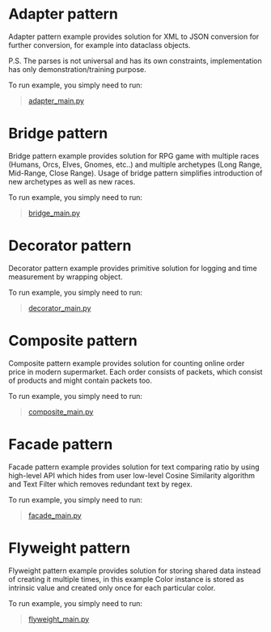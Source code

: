 # Adapter pattern

Adapter pattern example provides solution for XML to JSON conversion for further conversion, for example into dataclass objects.

P.S. The parses is not universal and has its own constraints, implementation has only demonstration/training purpose.

To run example, you simply need to run:

> [adapter_main.py](adapter/adapter_main.py)

# Bridge pattern

Bridge pattern example provides solution for RPG game with multiple races (Humans, Orcs, Elves, Gnomes, etc..) and multiple archetypes (Long Range, Mid-Range, Close Range). Usage of bridge pattern simplifies introduction of new archetypes as well as new races.

To run example, you simply need to run:

> [bridge_main.py](bridge/bridge_main.py)

# Decorator pattern

Decorator pattern example provides primitive solution for logging and time measurement by wrapping object.

To run example, you simply need to run:

> [decorator_main.py](decorator/decorator_main.py)

# Composite pattern

Composite pattern example provides solution for counting online order price in modern supermarket. Each order consists of packets, which consist of products and might contain packets too.

To run example, you simply need to run:

> [composite_main.py](composite/composite_main.py)

# Facade pattern

Facade pattern example provides solution for text comparing ratio by using high-level API which hides from user low-level Cosine Similarity algorithm and Text Filter which removes redundant text by regex.

To run example, you simply need to run:

> [facade_main.py](facade/facade_main.py)

# Flyweight pattern

Flyweight pattern example provides solution for storing shared data instead of creating it multiple times, in this example Color instance is stored as intrinsic value and created only once for each particular color.

To run example, you simply need to run:

> [flyweight_main.py](flyweight/flyweight_main.py)
